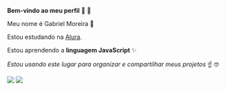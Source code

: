 **Bem-vindo ao meu perfil** 🤡 🐰

Meu nome é Gabriel Moreira 👾

Estou estudando na [Alura](https://www.alura.com.br).

Estou aprendendo a **linguagem JavaScript** ✨

_Estou usando este lugar para organizar e compartilhar meus projetos_ ☝️ 🤓

![](https://media1.tenor.com/m/LHBdlduUFPsAAAAC/bunny-bnuuy.gif)
![](https://media1.tenor.com/m/7Pyw0W04GEAAAAAC/bunny-rabbit.gif)
